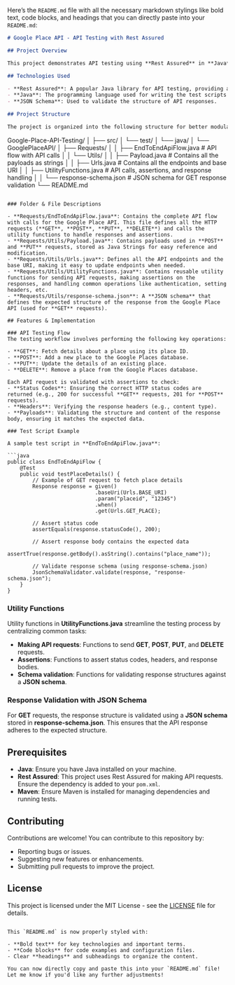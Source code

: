Here’s the `README.md` file with all the necessary markdown stylings like bold text, code blocks, and headings that you can directly paste into your `README.md`:

```markdown
# Google Place API - API Testing with Rest Assured

## Project Overview

This project demonstrates API testing using **Rest Assured** in **Java**. It focuses on performing key HTTP methods—**GET**, **POST**, **PUT**, **DELETE**—on the Google Place API, validating responses through assertions on status codes, headers, and payloads. This project is ideal for learning API automation with Rest Assured in a practical, hands-on approach.

## Technologies Used

- **Rest Assured**: A popular Java library for API testing, providing an intuitive syntax for making API requests and validating responses.
- **Java**: The programming language used for writing the test scripts and integrating with Rest Assured for API testing.
- **JSON Schema**: Used to validate the structure of API responses.

## Project Structure

The project is organized into the following structure for better modularity and maintainability:

```
Google-Place-API-Testing/
│
├── src/
│   └── test/
│       └── java/
│           └── GooglePlaceAPI/
│               ├── Requests/
│               │   ├── EndToEndApiFlow.java         # API flow with API calls
│               │   └── Utils/
│               │       ├── Payload.java            # Contains all the payloads as strings
│               │       ├── Urls.java               # Contains all the endpoints and base URI
│               │       ├── UtilityFunctions.java   # API calls, assertions, and response handling
│               │       └── response-schema.json    # JSON schema for GET response validation
└── README.md
```

### Folder & File Descriptions

- **Requests/EndToEndApiFlow.java**: Contains the complete API flow with calls for the Google Place API. This file defines all the HTTP requests (**GET**, **POST**, **PUT**, **DELETE**) and calls the utility functions to handle responses and assertions.
- **Requests/Utils/Payload.java**: Contains payloads used in **POST** and **PUT** requests, stored as Java Strings for easy reference and modification.
- **Requests/Utils/Urls.java**: Defines all the API endpoints and the base URI, making it easy to update endpoints when needed.
- **Requests/Utils/UtilityFunctions.java**: Contains reusable utility functions for sending API requests, making assertions on the responses, and handling common operations like authentication, setting headers, etc.
- **Requests/Utils/response-schema.json**: A **JSON schema** that defines the expected structure of the response from the Google Place API (used for **GET** requests).

## Features & Implementation

### API Testing Flow
The testing workflow involves performing the following key operations:

- **GET**: Fetch details about a place using its place ID.
- **POST**: Add a new place to the Google Places database.
- **PUT**: Update the details of an existing place.
- **DELETE**: Remove a place from the Google Places database.

Each API request is validated with assertions to check:
- **Status Codes**: Ensuring the correct HTTP status codes are returned (e.g., 200 for successful **GET** requests, 201 for **POST** requests).
- **Headers**: Verifying the response headers (e.g., content type).
- **Payloads**: Validating the structure and content of the response body, ensuring it matches the expected data.

### Test Script Example

A sample test script in **EndToEndApiFlow.java**:

```java
public class EndToEndApiFlow {
    @Test
    public void testPlaceDetails() {
        // Example of GET request to fetch place details
        Response response = given()
                            .baseUri(Urls.BASE_URI)
                            .param("placeid", "12345")
                            .when()
                            .get(Urls.GET_PLACE);
        
        // Assert status code
        assertEquals(response.statusCode(), 200);
        
        // Assert response body contains the expected data
        assertTrue(response.getBody().asString().contains("place_name"));
        
        // Validate response schema (using response-schema.json)
        JsonSchemaValidator.validate(response, "response-schema.json");
    }
}
```

### Utility Functions
Utility functions in **UtilityFunctions.java** streamline the testing process by centralizing common tasks:

- **Making API requests**: Functions to send **GET**, **POST**, **PUT**, and **DELETE** requests.
- **Assertions**: Functions to assert status codes, headers, and response bodies.
- **Schema validation**: Functions for validating response structures against a **JSON schema**.

### Response Validation with JSON Schema
For **GET** requests, the response structure is validated using a **JSON schema** stored in **response-schema.json**. This ensures that the API response adheres to the expected structure.

## Prerequisites

- **Java**: Ensure you have Java installed on your machine.
- **Rest Assured**: This project uses Rest Assured for making API requests. Ensure the dependency is added to your `pom.xml`.
- **Maven**: Ensure Maven is installed for managing dependencies and running tests.

## Contributing

Contributions are welcome! You can contribute to this repository by:

- Reporting bugs or issues.
- Suggesting new features or enhancements.
- Submitting pull requests to improve the project.

## License

This project is licensed under the MIT License - see the [LICENSE](LICENSE) file for details.
```

This `README.md` is now properly styled with:

- **Bold text** for key technologies and important terms.
- **Code blocks** for code examples and configuration files.
- Clear **headings** and subheadings to organize the content.

You can now directly copy and paste this into your `README.md` file! Let me know if you'd like any further adjustments!

